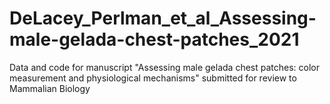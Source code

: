 # DeLacey_Perlman_et_al_Assessing-male-gelada-chest-patches_2021
Data and code for manuscript "Assessing male gelada chest patches: color measurement and physiological mechanisms" submitted for review to Mammalian Biology
